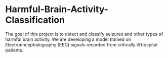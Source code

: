 # Harmful-Brain-Activity-Classification
The goal of this project is to detect and classify seizures and other types of harmful brain activity. We are developing a model trained on Electroencephalography (EEG) signals recorded from critically ill hospital patients.
